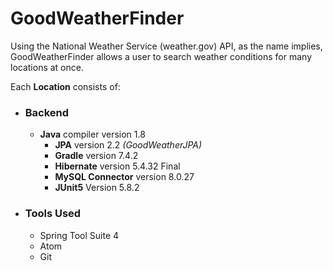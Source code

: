 # GoodWeatherFinder

Using the National Weather Service (weather.gov) API, as the name implies, GoodWeatherFinder allows a user to search weather conditions for many locations at once.

Each **Location** consists of:






- ### Backend
    - **Java** compiler version 1.8
        - **JPA** version 2.2 *(GoodWeatherJPA)*
        - **Gradle** version 7.4.2
        - **Hibernate** version 5.4.32 Final
        - **MySQL Connector** version 8.0.27
        - **JUnit5** Version 5.8.2

- ### Tools Used
    - Spring Tool Suite 4
    - Atom
    - Git
